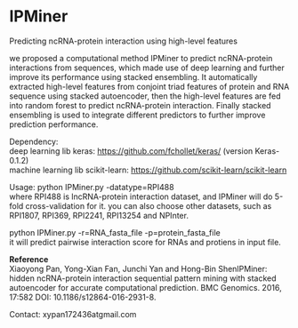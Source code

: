 # IPMiner
Predicting ncRNA-protein interaction using high-level features <br>

we proposed a computational method IPMiner to predict ncRNA-protein interactions from sequences, which made use of deep learning and further improve its performance using stacked 
ensembling. It automatically extracted high-level features from conjoint triad features of protein and RNA sequence using stacked autoencoder, then the high-level features are fed into random forest 
to predict ncRNA-protein 
interaction. Finally stacked ensembling is used to integrate different predictors to further improve prediction performance.

Dependency: <br>
deep learning lib keras: https://github.com/fchollet/keras/  (version Keras-0.1.2)<br>
machine learning lib scikit-learn: https://github.com/scikit-learn/scikit-learn <br>

Usage:
python IPMiner.py -datatype=RPI488  <br>
where RPI488 is lncRNA-protein interaction dataset, and IPMiner will do 5-fold cross-validation for it. you can also choose other datasets, such as RPI1807, RPI369, RPI2241, RPI13254 and NPInter. <br>

python IPMiner.py -r=RNA_fasta_file -p=protein_fasta_file   <br>
it will predict pairwise interaction score for RNAs and protiens in input file.

<b> Reference </b> <br>
Xiaoyong Pan, Yong-Xian Fan, Junchi Yan and Hong-Bin ShenIPMiner: hidden ncRNA-protein interaction sequential pattern mining with stacked autoencoder for accurate computational prediction. BMC Genomics. 2016, 17:582 DOI: 10.1186/s12864-016-2931-8.

Contact: xypan172436atgmail.com
